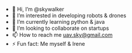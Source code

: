 - 👋 Hi, I’m @skywalker
- 👀 I’m interested in developing robots & drones
- 🌱 I’m currently learning python & java
- 💞️ I’m looking to collaborate on startups
- 📫 How to reach me uav.sky@gmail.com
- ⚡ Fun fact: Me myself & Irene

<!---
Aniket-38/Aniket-38 is a ✨ special ✨ repository because its `README.md` (this file) appears on your GitHub profile.
You can click the Preview link to take a look at your changes.
--->
